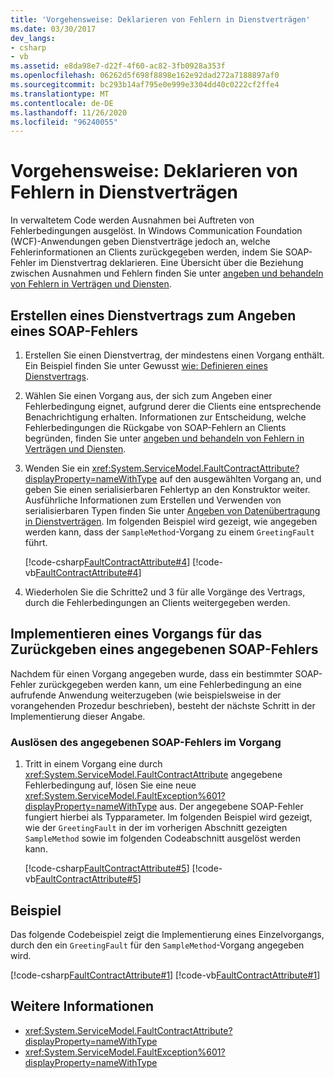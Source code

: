 ```yaml
---
title: 'Vorgehensweise: Deklarieren von Fehlern in Dienstverträgen'
ms.date: 03/30/2017
dev_langs:
- csharp
- vb
ms.assetid: e8da98e7-d22f-4f60-ac82-3fb0928a353f
ms.openlocfilehash: 06262d5f698f8898e162e92dad272a7188897af0
ms.sourcegitcommit: bc293b14af795e0e999e3304dd40c0222cf2ffe4
ms.translationtype: MT
ms.contentlocale: de-DE
ms.lasthandoff: 11/26/2020
ms.locfileid: "96240055"
---
```

# <a name="how-to-declare-faults-in-service-contracts"></a>Vorgehensweise: Deklarieren von Fehlern in Dienstverträgen

In verwaltetem Code werden Ausnahmen bei Auftreten von Fehlerbedingungen ausgelöst. In Windows Communication Foundation (WCF)-Anwendungen geben Dienstverträge jedoch an, welche Fehlerinformationen an Clients zurückgegeben werden, indem Sie SOAP-Fehler im Dienstvertrag deklarieren. Eine Übersicht über die Beziehung zwischen Ausnahmen und Fehlern finden Sie unter [angeben und behandeln von Fehlern in Verträgen und Diensten](specifying-and-handling-faults-in-contracts-and-services.md).

## <a name="create-a-service-contract-that-specifies-a-soap-fault"></a>Erstellen eines Dienstvertrags zum Angeben eines SOAP-Fehlers

1. Erstellen Sie einen Dienstvertrag, der mindestens einen Vorgang enthält. Ein Beispiel finden Sie unter Gewusst [wie: Definieren eines Dienstvertrags](how-to-define-a-wcf-service-contract.md).

2. Wählen Sie einen Vorgang aus, der sich zum Angeben einer Fehlerbedingung eignet, aufgrund derer die Clients eine entsprechende Benachrichtigung erhalten. Informationen zur Entscheidung, welche Fehlerbedingungen die Rückgabe von SOAP-Fehlern an Clients begründen, finden Sie unter [angeben und behandeln von Fehlern in Verträgen und Diensten](specifying-and-handling-faults-in-contracts-and-services.md).

3. Wenden Sie ein <xref:System.ServiceModel.FaultContractAttribute?displayProperty=nameWithType> auf den ausgewählten Vorgang an, und geben Sie einen serialisierbaren Fehlertyp an den Konstruktor weiter. Ausführliche Informationen zum Erstellen und Verwenden von serialisierbaren Typen finden Sie unter [Angeben von Datenübertragung in Dienstverträgen](./feature-details/specifying-data-transfer-in-service-contracts.md). Im folgenden Beispiel wird gezeigt, wie angegeben werden kann, dass der `SampleMethod`-Vorgang zu einem `GreetingFault` führt.

     [!code-csharp[FaultContractAttribute#4](~/samples/snippets/csharp/VS_Snippets_CFX/faultcontractattribute/cs/services.cs#4)]
     [!code-vb[FaultContractAttribute#4](~/samples/snippets/visualbasic/VS_Snippets_CFX/faultcontractattribute/vb/services.vb#4)]

4. Wiederholen Sie die Schritte2 und 3 für alle Vorgänge des Vertrags, durch die Fehlerbedingungen an Clients weitergegeben werden.

## <a name="implementing-an-operation-to-return-a-specified-soap-fault"></a>Implementieren eines Vorgangs für das Zurückgeben eines angegebenen SOAP-Fehlers

 Nachdem für einen Vorgang angegeben wurde, dass ein bestimmter SOAP-Fehler zurückgegeben werden kann, um eine Fehlerbedingung an eine aufrufende Anwendung weiterzugeben (wie beispielsweise in der vorangehenden Prozedur beschrieben), besteht der nächste Schritt in der Implementierung dieser Angabe.

### <a name="throw-the-specified-soap-fault-in-the-operation"></a>Auslösen des angegebenen SOAP-Fehlers im Vorgang

1. Tritt in einem Vorgang eine durch <xref:System.ServiceModel.FaultContractAttribute> angegebene Fehlerbedingung auf, lösen Sie eine neue <xref:System.ServiceModel.FaultException%601?displayProperty=nameWithType> aus. Der angegebene SOAP-Fehler fungiert hierbei als Typparameter. Im folgenden Beispiel wird gezeigt, wie der `GreetingFault` in der im vorherigen Abschnitt gezeigten `SampleMethod` sowie im folgenden Codeabschnitt ausgelöst werden kann.

     [!code-csharp[FaultContractAttribute#5](~/samples/snippets/csharp/VS_Snippets_CFX/faultcontractattribute/cs/services.cs#5)]
     [!code-vb[FaultContractAttribute#5](~/samples/snippets/visualbasic/VS_Snippets_CFX/faultcontractattribute/vb/services.vb#5)]

## <a name="example"></a>Beispiel

Das folgende Codebeispiel zeigt die Implementierung eines Einzelvorgangs, durch den ein `GreetingFault` für den `SampleMethod`-Vorgang angegeben wird.

[!code-csharp[FaultContractAttribute#1](~/samples/snippets/csharp/VS_Snippets_CFX/faultcontractattribute/cs/services.cs#1)]
[!code-vb[FaultContractAttribute#1](~/samples/snippets/visualbasic/VS_Snippets_CFX/faultcontractattribute/vb/services.vb#1)]

## <a name="see-also"></a>Weitere Informationen

- <xref:System.ServiceModel.FaultContractAttribute?displayProperty=nameWithType>
- <xref:System.ServiceModel.FaultException%601?displayProperty=nameWithType>
